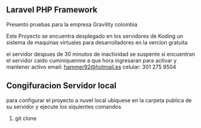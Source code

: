 ## Laravel PHP Framework
Presento pruebas para la empresa Gravility colombia

Este Proyecto se encuentra desplegado en los servidores de Koding un sistema de maquinas virtuales para desarrolladores en la vercion gratuita 

el servidor despues de 30 minutos de inactividad se suspente si encuentran el servidor caido cuminiquenme a que hora ingresaran para activar y mantener activo 
email: hammer92@hotmail.es
celular: 301 275 9504

## Congifuracion Servidor local
para configurar el proyecto a nuvel local ubiquese en la carpeta publica de su servidor y ejecute los siquientes comandos

1. git clone

